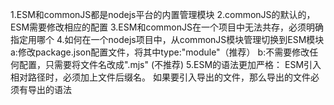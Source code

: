 1.ESM和commonJS都是nodejs平台的内置管理模块
2.commonJS的默认的，ESM需要修改相应的配置
3.ESM和commonJS在一个项目中无法共存，必须明确指定用哪个
4.如何在一个nodejs项目中，从commonJS模块管理切换到ESM模块
    a:修改package.json配置文件，将其中type:"module"（推荐）
    b:不需要修改任何配置，只需要将文件名改成".mjs"     (不推荐)
5.ESM的语法更加严格：
                    ESM引入相对路径时，必须加上文件后缀名。
                    如果要引入导出的文件，那么导出的文件必须有导出的语法
